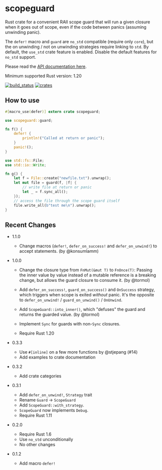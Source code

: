 # scopeguard

Rust crate for a convenient RAII scope guard that will run a given closure when
it goes out of scope, even if the code between panics (assuming unwinding panic).

The `defer!` macro and `guard` are `no_std` compatible (require only `core`),
but the on unwinding / not on unwinding strategies require linking to `std`.
By default, the `use_std` crate feature is enabled. Disable the default features
for `no_std` support.

Please read the [API documentation here](https://docs.rs/scopeguard/).

Minimum supported Rust version: 1.20

[![build_status](https://travis-ci.org/bluss/scopeguard.svg)](https://travis-ci.org/bluss/scopeguard)
[![crates](https://img.shields.io/crates/v/scopeguard.svg)](https://crates.io/crates/scopeguard)

## How to use

```rs
#[macro_use(defer)] extern crate scopeguard;

use scopeguard::guard;

fn f() {
    defer! {
        println!("Called at return or panic");
    }
    panic!();
}

use std::fs::File;
use std::io::Write;

fn g() {
    let f = File::create("newfile.txt").unwrap();
    let mut file = guard(f, |f| {
        // write file at return or panic
        let _ = f.sync_all();
    });
    // access the file through the scope guard itself
    file.write_all(b"test me\n").unwrap();
}
```

## Recent Changes

- 1.1.0

  - Change macros (`defer!`, `defer_on_success!` and `defer_on_unwind!`)
    to accept statements. (by @konsumlamm)

- 1.0.0

  - Change the closure type from `FnMut(&mut T)` to `FnOnce(T)`:
    Passing the inner value by value instead of a mutable reference is a
    breaking change, but allows the guard closure to consume it. (by @tormol)

  - Add `defer_on_success!`, `guard_on_success()` and `OnSuccess`
    strategy, which triggers when scope is exited *without* panic. It's the
    opposite to `defer_on_unwind!` / `guard_on_unwind()` / `OnUnwind`.

  - Add `ScopeGuard::into_inner()`, which "defuses" the guard and returns the
    guarded value. (by @tormol)

  - Implement `Sync` for guards with non-`Sync` closures.

  - Require Rust 1.20

- 0.3.3

  - Use `#[inline]` on a few more functions by @stjepang (#14)
  - Add examples to crate documentation

- 0.3.2

  - Add crate categories

- 0.3.1

  - Add `defer_on_unwind!`, `Strategy` trait
  - Rename `Guard` → `ScopeGuard`
  - Add `ScopeGuard::with_strategy`.
  - `ScopeGuard` now implements `Debug`.
  - Require Rust 1.11

- 0.2.0

  - Require Rust 1.6
  - Use `no_std` unconditionally
  - No other changes

- 0.1.2

  - Add macro `defer!`

